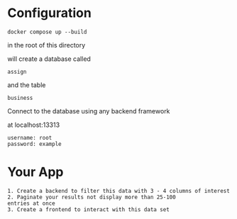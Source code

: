 # Configuration
```
docker compose up --build
```

in the root of this directory

will create a database called 

```
assign
```

and the table

```
business
```

Connect to the database using any backend framework

at localhost:13313
```
username: root
password: example
```

# Your App
```
1. Create a backend to filter this data with 3 - 4 columns of interest
2. Paginate your results not display more than 25-100
entries at once
3. Create a frontend to interact with this data set
```



